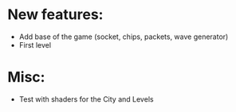 # New features:
* Add base of the game (socket, chips, packets, wave generator)
* First level

# Misc:
* Test with shaders for the City and Levels